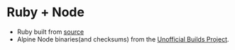 # Ruby + Node

* Ruby built from [source](https://cache.ruby-lang.org/pub/ruby/)
* Alpine Node binaries(and checksums) from the [Unofficial Builds Project](https://unofficial-builds.nodejs.org/download/release/).

